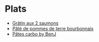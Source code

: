 # Plats

+ [Grâtin aux 2 saumons](gratin-2-saumons.md)
+ [Pâté de pommes de terre bourbonnais](pate-bourbonnais.md)
+ [Pâtes carbo by BenJ](pates-carbo-by-benji.md)